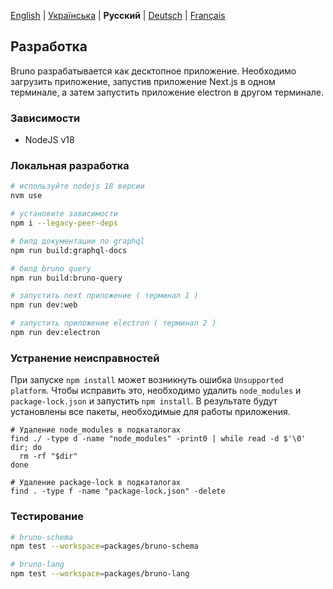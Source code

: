 [English](/docs/development.md) | [Українська](/docs/development_ua.md) | **Русский** | [Deutsch](/docs/development_de.md) | [Français](/docs/development_fr.md)

## Разработка

Bruno разрабатывается как десктопное приложение. Необходимо загрузить приложение, запустив приложение Next.js в одном терминале, а затем запустить приложение electron в другом терминале.

### Зависимости

- NodeJS v18

### Локальная разработка

```bash
# используйте nodejs 18 версии
nvm use

# установите зависимости
npm i --legacy-peer-deps

# билд документации по graphql
npm run build:graphql-docs

# билд bruno query
npm run build:bruno-query

# запустить next приложение ( терминал 1 )
npm run dev:web

# запустить приложение electron ( терминал 2 )
npm run dev:electron
```

### Устранение неисправностей

При запуске `npm install` может возникнуть ошибка `Unsupported platform`. Чтобы исправить это, необходимо удалить `node_modules` и `package-lock.json` и запустить `npm install`. В результате будут установлены все пакеты, необходимые для работы приложения.

```shell
# Удаление node_modules в подкаталогах
find ./ -type d -name "node_modules" -print0 | while read -d $'\0' dir; do
  rm -rf "$dir"
done

# Удаление package-lock в подкаталогах
find . -type f -name "package-lock.json" -delete
```

### Тестирование

```bash
# bruno-schema
npm test --workspace=packages/bruno-schema

# bruno-lang
npm test --workspace=packages/bruno-lang
```
